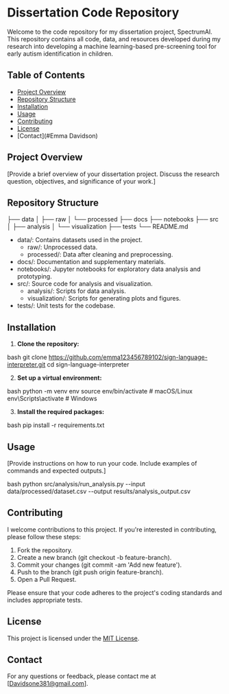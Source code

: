 # Dissertation Code Repository
Welcome to the code repository for my dissertation project, SpectrumAI. This repository contains all code, data, and resources developed during my research into developing a machine learning-based pre-screening tool for early autism identification in children.
## Table of Contents

- [Project Overview](#project-overview)
- [Repository Structure](#repository-structure)
- [Installation](#installation)
- [Usage](#usage)
- [Contributing](#contributing)
- [License](#mitlicense)
- [Contact](#Emma Davidson)

## Project Overview

[Provide a brief overview of your dissertation project. Discuss the research question, objectives, and significance of your work.]

## Repository Structure

├── data
│   ├── raw
│   └── processed
├── docs
├── notebooks
├── src
│   ├── analysis
│   └── visualization
├── tests
└── README.md


- data/: Contains datasets used in the project.
  - raw/: Unprocessed data.
  - processed/: Data after cleaning and preprocessing.
- docs/: Documentation and supplementary materials.
- notebooks/: Jupyter notebooks for exploratory data analysis and prototyping.
- src/: Source code for analysis and visualization.
  - analysis/: Scripts for data analysis.
  - visualization/: Scripts for generating plots and figures.
- tests/: Unit tests for the codebase.

## Installation

1. **Clone the repository:**

   
bash
   git clone https://github.com/emma123456789102/sign-language-interpreter.git
cd sign-language-interpreter


2. **Set up a virtual environment:**

   
bash
   python -m venv env
source env/bin/activate      # macOS/Linux
env\Scripts\activate         # Windows


3. **Install the required packages:**

   
bash
   pip install -r requirements.txt



## Usage

[Provide instructions on how to run your code. Include examples of commands and expected outputs.]

bash
python src/analysis/run_analysis.py --input data/processed/dataset.csv --output results/analysis_output.csv


## Contributing

I welcome contributions to this project. If you're interested in contributing, please follow these steps:

1. Fork the repository.
2. Create a new branch (git checkout -b feature-branch).
3. Commit your changes (git commit -am 'Add new feature').
4. Push to the branch (git push origin feature-branch).
5. Open a Pull Request.

Please ensure that your code adheres to the project's coding standards and includes appropriate tests.

## License

This project is licensed under the [MIT License](LICENSE).

## Contact

For any questions or feedback, please contact me at [Davidsone381@gmail.com].
